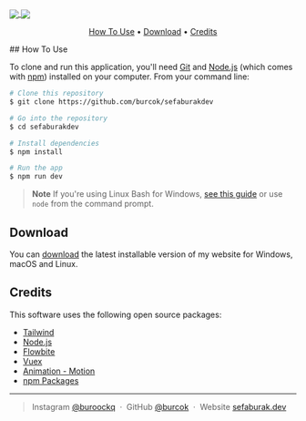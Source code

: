 

<div>
<a href="https://github.com/burcok">
  <img align="center" src="https://github-readme-stats.vercel.app/api?username=burcok&show_icons=true&theme=radical" />
</a>
<a href="https://github.com/burcok">
  <img align="center" src="https://github-readme-stats.vercel.app/api/top-langs/?username=burcok&layout=compact)]("https://github.com/burcok/sefaburakdev") />
</a>
</div>

<p align="center">
  <a href="#how-to-use">How To Use</a> •
  <a href="#download">Download</a> •
  <a href="#credits">Credits</a> 
</p>
## How To Use

To clone and run this application, you'll need [Git](https://git-scm.com) and [Node.js](https://nodejs.org/en/download/) (which comes with [npm](http://npmjs.com)) installed on your computer. From your command line:

```bash
# Clone this repository
$ git clone https://github.com/burcok/sefaburakdev

# Go into the repository
$ cd sefaburakdev

# Install dependencies
$ npm install

# Run the app
$ npm run dev
```

> **Note**
> If you're using Linux Bash for Windows, [see this guide](https://www.howtogeek.com/261575/how-to-run-graphical-linux-desktop-applications-from-windows-10s-bash-shell/) or use `node` from the command prompt.




## Download

You can [download](https://github.com/burcok/myPortfolioDemo/releases/tag/v0.1) the latest installable version of my website for Windows, macOS and Linux.




## Credits

This software uses the following open source packages:

- [Tailwind](https://tailwindcss.com/)
- [Node.js](https://nodejs.org/)
- [Flowbite](https://flowbite.com/)
- [Vuex](https://vuex.vuejs.org/)
- [Animation - Motion](https://motion.vueuse.org/)
- [npm Packages](https://www.npmjs.com/)
---




> Instagram [@buroockq](https://www.instagram.com/buroockq) &nbsp;&middot;&nbsp;
> GitHub [@burcok](https://github.com/burcok) &nbsp;&middot;&nbsp;
> Website [sefaburak.dev](https://sefaburak.dev)

